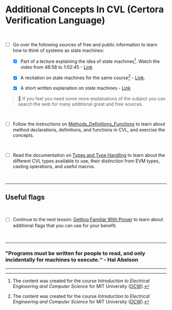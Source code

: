 # Additional Concepts In CVL (Certora Verification Language)

</br>

- [ ] Go over the following sources of free and public information to learn how to think of systems as state machines:

  - [x] Part of a lecture explaining the idea of state machines[^1]. Watch the video from 48:58 to 1:02:45 - [Link](https://youtu.be/cQntMUMQyRw?t=2938)

  - [x] A recitation on state machines for the same course[^1] - [Link](https://youtu.be/8FWfmvj3HYw).

  - [x] A short written explanation on state machines - [Link](https://www.cs.cornell.edu/courses/cs211/2006sp/Lectures/L26-MoreGraphs/state_mach.html)

> :memo: If you feel you need some more explanations of the subject you can search the web for many additional great and free sources.

[^1]: The content was created for the course _Introduction to Electrical Engineering and Computer Science_ for MIT University ([OCW](https://ocw.mit.edu/)).
[^2]: Notes created by Prof. Andrew Myers from Cornell University for the course _CS 211_.

</br>

- [ ] Follow the instructions on [Methods_Definitions_Functions](Methods_Definitions_Functions) to learn about method declarations, definitions, and functions in CVL, and exercise the concepts.

</br>

- [ ] Read the documentation on [Types and Type Handling](https://docs.certora.com/en/latest/docs/cvl/types.html) to learn about the different CVL types available to use, their distinction from EVM types, casting operations, and useful macros.

</br>

---

## Useful flags

</br>

- [ ] Continue to the next lesson: [Getting Familiar With Prover](../05.Lesson_GettingFamiliarWithProver) to learn about additional flags that you can use for your benefit.

</br>

---

### "Programs must be written for people to read, and only incidentally for machines to execute.“ - Hal Abelson

---
